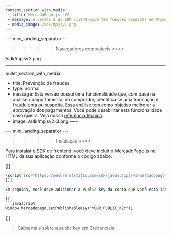 ```yaml
---
content_section_with_media: 
 - title: MercadoPago.js  V2
 - message: A versão 2 do SDK client-side tem funções baseadas em Promises e traz uma interface com o desenvolvedor renovada e apresenta melhor tratamento de erros.
 - media_image: /sdk/mpjsv1.png
---
```


--- mini_landing_separator ---

>>>> Navegadores compatíveis <<<<

/sdk/mpjsv2.png

---
bullet_section_with_media: 
 - title: Prevenção de fraudes
 - type: normal
 - message: Esta versão possui uma funcionalidade que, com base na análise comportamental do comprador, identifica se uma transação é fraudulenta ou suspeita. Essa análise tem como objetivo melhorar a aprovação dos pagamentos. Você pode desabilitar esta funcionalidade caso queira. Veja nossa [referência técnica](https://github.com/mercadopago/sdk-js#api).
 - image: /sdk/mpjsv2-3.png
—--


--- mini_landing_separator ---

>>>> Instalação <<<<

Para instalar o SDK de frontend, você deve incluir o MercadoPago.js no HTML da sua aplicação conforme o código abaixo.

[[[
```html
<script src="https://secure.mlstatic.com/sdk/javascript/v1/mercadopago.js"></script>
]]]

Em seguida, você deve adicionar a Public key da conta que você está integrando para que ela possa ser identificada ao conectar com o Mercado Pago.

[[[
```javascript
window.Mercadopago.setPublishableKey("YOUR_PUBLIC_KEY");
```
]]]

>
>Saiba mais sobre a public key em Credenciais.
>
